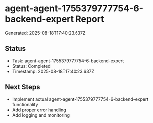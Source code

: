 # agent-agent-1755379777754-6-backend-expert Report

Generated: 2025-08-18T17:40:23.637Z

## Status
- Task: agent-agent-1755379777754-6-backend-expert
- Status: Completed
- Timestamp: 2025-08-18T17:40:23.637Z

## Next Steps
- Implement actual agent-agent-1755379777754-6-backend-expert functionality
- Add proper error handling
- Add logging and monitoring
